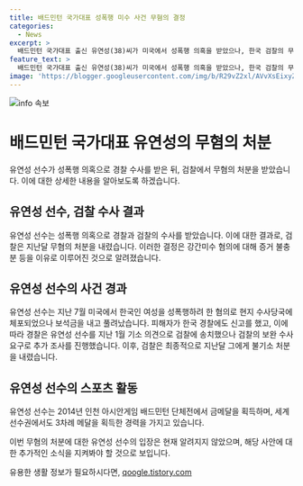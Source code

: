 ```yaml
---
title: 배드민턴 국가대표 성폭행 미수 사건 무혐의 결정
categories:
  - News
excerpt: >
  배드민턴 국가대표 출신 유연성(38)씨가 미국에서 성폭행 의혹을 받았으나, 한국 검찰의 무혐의 처분을 받았다. 지난 7월 현지에서 체포되었지만 보석금을 내고 석방된 것으로 전해졌으며, 경찰과 검찰의 추가 조사 끝에 불기소 처분을 받게 되었다. 유씨는 배드민턴 선수로서도 활약한 바 있으며, 세계대회에서 메달을 획득한 경력이 있다. (150자)
feature_text: >
  배드민턴 국가대표 출신 유연성(38)씨가 미국에서 성폭행 의혹을 받았으나, 한국 검찰의 무혐의 처분을 받았다. 지난 7월 현지에서 체포되었지만 보석금을 내고 석방된 것으로 전해졌으며, 경찰과 검찰의 추가 조사 끝에 불기소 처분을 받게 되었다. 유씨는 배드민턴 선수로서도 활약한 바 있으며, 세계대회에서 메달을 획득한 경력이 있다. (150자)
image: 'https://blogger.googleusercontent.com/img/b/R29vZ2xl/AVvXsEixyZcFfHzMRdzZMjFBmAUKJYCLCGyLL1o632UiGVXcaFdKo_bkvkuCioo0uUKlGfBVcT3P84aROyZIXSBEx3Aw5nCQ3pTgDom1WDC4m8eifvWiAmWEEVb4x6G_l8C0QH225ldMjyaFvpxGEBGNO37VmDTDMHGhJPq73UglMfDca1-0aw/s1600/blogspot.png'
---
```


<p><img src="https://blogger.googleusercontent.com/img/b/R29vZ2xl/AVvXsEixyZcFfHzMRdzZMjFBmAUKJYCLCGyLL1o632UiGVXcaFdKo_bkvkuCioo0uUKlGfBVcT3P84aROyZIXSBEx3Aw5nCQ3pTgDom1WDC4m8eifvWiAmWEEVb4x6G_l8C0QH225ldMjyaFvpxGEBGNO37VmDTDMHGhJPq73UglMfDca1-0aw/s1600/blogspot.png" alt="info 속보" /></p>

<h1>배드민턴 국가대표 유연성의 무혐의 처분</h1>

<p>유연성 선수가 성폭행 의혹으로 경찰 수사를 받은 뒤, 검찰에서 무혐의 처분을 받았습니다. 이에 대한 상세한 내용을 알아보도록 하겠습니다.</p>

<h2>유연성 선수, 검찰 수사 결과</h2>

<p>유연성 선수는 성폭행 의혹으로 경찰과 검찰의 수사를 받았습니다. 이에 대한 결과로, 검찰은 지난달 무혐의 처분을 내렸습니다. 이러한 결정은 강간미수 혐의에 대해 증거 불충분 등을 이유로 이루어진 것으로 알려졌습니다.</p>

<h2>유연성 선수의 사건 경과</h2>

<p>유연성 선수는 지난 7월 미국에서 한국인 여성을 성폭행하려 한 혐의로 현지 수사당국에 체포되었으나 보석금을 내고 풀려났습니다. 피해자가 한국 경찰에도 신고를 했고, 이에 따라 경찰은 유연성 선수를 지난 1월 기소 의견으로 검찰에 송치했으나 검찰의 보완 수사 요구로 추가 조사를 진행했습니다. 이후, 검찰은 최종적으로 지난달 그에게 불기소 처분을 내렸습니다.</p>

<h2>유연성 선수의 스포츠 활동</h2>

<p>유연성 선수는 2014년 인천 아시안게임 배드민턴 단체전에서 금메달을 획득하며, 세계선수권에서도 3차례 메달을 획득한 경력을 가지고 있습니다.</p>

<p>이번 무혐의 처분에 대한 유연성 선수의 입장은 현재 알려지지 않았으며, 해당 사안에 대한 추가적인 소식을 지켜봐야 할 것으로 보입니다.</p>
유용한 생활 정보가 필요하시다면, <a href="https://qoogle.tistory.com" rel="dofollow">qoogle.tistory.com</a>


